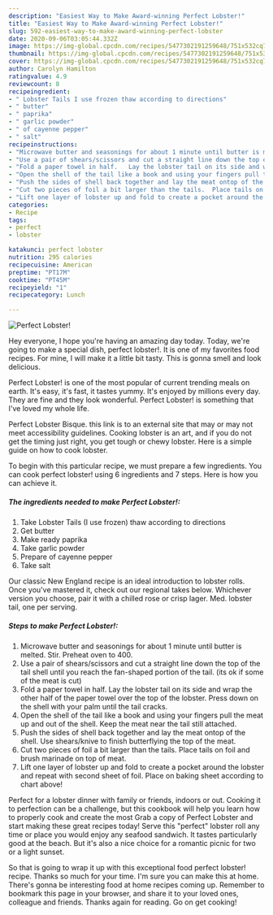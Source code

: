 ```yaml
---
description: "Easiest Way to Make Award-winning Perfect Lobster!"
title: "Easiest Way to Make Award-winning Perfect Lobster!"
slug: 592-easiest-way-to-make-award-winning-perfect-lobster
date: 2020-09-06T03:05:44.332Z
image: https://img-global.cpcdn.com/recipes/5477302191259648/751x532cq70/perfect-lobster-recipe-main-photo.jpg
thumbnail: https://img-global.cpcdn.com/recipes/5477302191259648/751x532cq70/perfect-lobster-recipe-main-photo.jpg
cover: https://img-global.cpcdn.com/recipes/5477302191259648/751x532cq70/perfect-lobster-recipe-main-photo.jpg
author: Carolyn Hamilton
ratingvalue: 4.9
reviewcount: 8
recipeingredient:
- " Lobster Tails I use frozen thaw according to directions"
- " butter"
- " paprika"
- " garlic powder"
- " of cayenne pepper"
- " salt"
recipeinstructions:
- "Microwave butter and seasonings for about 1 minute until butter is melted.  Stir.  Preheat oven to 400."
- "Use a pair of shears/scissors and cut a straight line down the top of the tail shell until you reach the fan-shaped portion of the tail. (its ok if some of the meat is cut)"
- "Fold a paper towel in half.   Lay the lobster tail on its side and wrap the other half of the paper towel over the top of the lobster. Press down on the shell with your palm until the tail cracks."
- "Open the shell of the tail like a book and using your fingers pull the meat up and out of the shell.  Keep the meat near the tail still attached."
- "Push the sides of shell back together and lay the meat ontop of the shell. Use shears/knive to finish butterflying the top of the meat."
- "Cut two pieces of foil a bit larger than the tails.  Place tails on foil and brush marinade on top of meat."
- "Lift one layer of lobster up and fold to create a pocket around the lobster and repeat with second sheet of foil.  Place on baking sheet according to chart above!"
categories:
- Recipe
tags:
- perfect
- lobster

katakunci: perfect lobster 
nutrition: 295 calories
recipecuisine: American
preptime: "PT17M"
cooktime: "PT45M"
recipeyield: "1"
recipecategory: Lunch

---
```



![Perfect Lobster!](https://img-global.cpcdn.com/recipes/5477302191259648/751x532cq70/perfect-lobster-recipe-main-photo.jpg)

Hey everyone, I hope you're having an amazing day today. Today, we're going to make a special dish, perfect lobster!. It is one of my favorites food recipes. For mine, I will make it a little bit tasty. This is gonna smell and look delicious.

Perfect Lobster! is one of the most popular of current trending meals on earth. It's easy, it's fast, it tastes yummy. It's enjoyed by millions every day. They are fine and they look wonderful. Perfect Lobster! is something that I've loved my whole life.

Perfect Lobster Bisque. this link is to an external site that may or may not meet accessibility guidelines. Cooking lobster is an art, and if you do not get the timing just right, you get tough or chewy lobster. Here is a simple guide on how to cook lobster.


To begin with this particular recipe, we must prepare a few ingredients. You can cook perfect lobster! using 6 ingredients and 7 steps. Here is how you can achieve it.

<!--inarticleads1-->

##### The ingredients needed to make Perfect Lobster!:

1. Take  Lobster Tails (I use frozen) thaw according to directions
1. Get  butter
1. Make ready  paprika
1. Take  garlic powder
1. Prepare  of cayenne pepper
1. Take  salt


Our classic New England recipe is an ideal introduction to lobster rolls. Once you&#39;ve mastered it, check out our regional takes below. Whichever version you choose, pair it with a chilled rose or crisp lager. Med. lobster tail, one per serving. 

<!--inarticleads2-->

##### Steps to make Perfect Lobster!:

1. Microwave butter and seasonings for about 1 minute until butter is melted.  Stir.  Preheat oven to 400.
1. Use a pair of shears/scissors and cut a straight line down the top of the tail shell until you reach the fan-shaped portion of the tail. (its ok if some of the meat is cut)
1. Fold a paper towel in half.   Lay the lobster tail on its side and wrap the other half of the paper towel over the top of the lobster. Press down on the shell with your palm until the tail cracks.
1. Open the shell of the tail like a book and using your fingers pull the meat up and out of the shell.  Keep the meat near the tail still attached.
1. Push the sides of shell back together and lay the meat ontop of the shell. Use shears/knive to finish butterflying the top of the meat.
1. Cut two pieces of foil a bit larger than the tails.  Place tails on foil and brush marinade on top of meat.
1. Lift one layer of lobster up and fold to create a pocket around the lobster and repeat with second sheet of foil.  Place on baking sheet according to chart above!


Perfect for a lobster dinner with family or friends, indoors or out. Cooking it to perfection can be a challenge, but this cookbook will help you learn how to properly cook and create the most Grab a copy of Perfect Lobster and start making these great recipes today! Serve this &#34;perfect&#34; lobster roll any time or place you would enjoy any seafood sandwich. It tastes particularly good at the beach. But it&#39;s also a nice choice for a romantic picnic for two or a light sunset. 

So that is going to wrap it up with this exceptional food perfect lobster! recipe. Thanks so much for your time. I'm sure you can make this at home. There's gonna be interesting food at home recipes coming up. Remember to bookmark this page in your browser, and share it to your loved ones, colleague and friends. Thanks again for reading. Go on get cooking!
